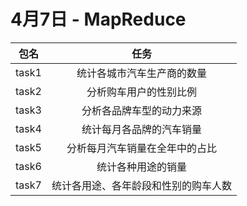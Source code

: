 # 4月7日 - MapReduce

| 包名  |                 任务                 |
| :---: | :----------------------------------: |
| task1 |      统计各城市汽车生产商的数量      |
| task2 |        分析购车用户的性别比例        |
| task3 |       分析各品牌车型的动力来源       |
| task4 |       统计每月各品牌的汽车销量       |
| task5 |    分析每月汽车销量在全年中的占比    |
| task6 |          统计各种用途的销量          |
| task7 | 统计各用途、各年龄段和性别的购车人数 |
